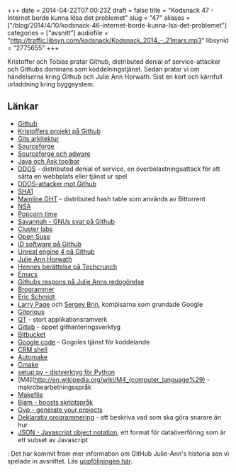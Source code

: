 +++
date = 2014-04-22T07:00:23Z
draft = false
title = "Kodsnack 47 - Internet borde kunna lösa det problemet"
slug = "47"
aliases = ["/blog/2014/4/10/kodsnack-46-internet-borde-kunna-lsa-det-problemet"]
categories = ["avsnitt"]
audiofile = "http://traffic.libsyn.com/kodsnack/Kodsnack_2014_-_21mars.mp3"
libsynid = "2775655"
+++

Kristoffer och Tobias pratar Github, distributed denial of service-attacker och Githubs dominans som koddelningstjänst. Sedan pratar vi om händelserna kring Github och Julie Ann Horwath. Sist en kort och kärnfull urladdning kring byggsystem.

## Länkar ##

* [Github](https://www.github.com)
* [Kristoffers projekt på Github](https://github.com/krig)
* [Gits arkitektur](http://aosabook.org/en/git.html)
* [Sourceforge](http://sourceforge.net)
* [Sourceforge och adware](http://sourceforge.net/blog/today-we-offer-devshare-beta-a-sustainable-way-to-fund-open-source-software/)
* [Java och Ask toolbar](http://www.change.org/petitions/oracle-corporation-stop-bundling-ask-toolbar-with-the-java-installer)
* [DDOS](http://en.wikipedia.org/wiki/Ddos#Distributed_attack) - distributed denial of service, en överbelastningsattack för att sätta en webbplats eller tjänst ur spel
* [DDOS-attacker mot Github](https://github.com/blog/1796-denial-of-service-attacks)
* [SHA1](http://en.wikipedia.org/wiki/Sha1)
* [Mainline DHT](http://en.wikipedia.org/wiki/Mainline_DHT) - distributed hash table som används av Bittorrent
* [NSA](http://en.wikipedia.org/wiki/National_Security_Agency)
* [Popcorn time](http://techcrunch.com/2014/03/16/popcorn-time-is-back/)
* [Savannah - GNUs svar på Github](http://savannah.nongnu.org)
* [Cluster labs](http://clusterlabs.org)
* [Open Suse](http://www.opensuse.org/en/)
* [iD software på Github](https://github.com/id-Software)
* [Unreal engine 4 på Github](https://www.unrealengine.com/ue4-on-github)
* [Julie Ann Horwath](http://julieannhorvath.com)
* [Hennes berättelse på Techcrunch](http://techcrunch.com/2014/03/15/julie-ann-horvath-describes-sexism-and-intimidation-behind-her-github-exit/)
* [Emacs](http://www.gnu.org/software/emacs/)
* [Githubs respons på Julie Anns redogörelse](https://github.com/blog/1800-update-on-julie-horvath-s-departure)
* [Brogrammer](http://en.wikipedia.org/wiki/Brogrammer)
* [Eric Schmidt](http://en.wikipedia.org/wiki/Eric_Schmidt)
* [Larry Page](http://en.wikipedia.org/wiki/Larry_Page) och [Sergey Brin](http://en.wikipedia.org/wiki/Sergey_Brin), kompisarna som grundade Google
* [Gitorious](https://gitorious.org)
* [QT](http://qt-project.org) - stort applikationsramverk
* [Gitlab](https://www.gitlab.com) - öppet githanteringsverktyg
* [Bitbucket](https://bitbucket.org)
* [Google code](https://code.google.com) - Gogoles tjänst för koddelande
* [CRM shell](http://savannah.nongnu.org/projects/crmsh/)
* [Automake](http://en.wikipedia.org/wiki/Automake)
* [Cmake](http://en.wikipedia.org/wiki/Cmake)
* [setup.py - distverktyg för Python](http://stackoverflow.com/questions/1471994/what-is-setup-py)
* [M4](http://en.wikipedia.org/wiki/M4_(computer_language%29) - makrobearbetningsspråk
* [Makefile](http://en.wikipedia.org/wiki/Makefile)
* [Bjam - boosts skriptspråk](http://www.boost.org/boost-build2/doc/html/bbv2/jam.html)
* [Gyp - generate your projects](https://code.google.com/p/gyp/w/list)
* [Deklarativ programmering](http://en.wikipedia.org/wiki/Declarative_programming) - att beskriva vad som ska göra snarare än hur
* [JSON - Javascript object notation](), ett format för dataöverföring som är ett subset av Javascript

: Det har kommit fram mer information om GitHub Julie-Ann's historia sen vi spelade in avsnittet. Läs [uppföljningen här](http://techcrunch.com/2014/04/21/github-denies-allegations-of-gender-based-harassment-co-founder-preston-werner-resigns/). 

